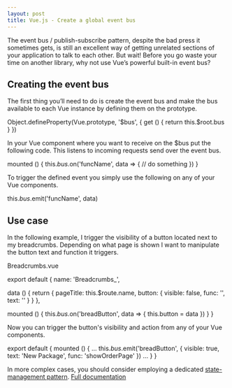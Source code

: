 ```yaml
---
layout: post
title: Vue.js - Create a global event bus
---
```


The event bus / publish-subscribe pattern, despite the bad press it sometimes gets, is still an excellent way of getting unrelated sections of your application to talk to each other. But wait! Before you go waste your time on another library, why not use Vue’s powerful built-in event bus?

## Creating the event bus

The first thing you’ll need to do is create the event bus and make the bus available to each Vue instance by defining them on the prototype.

Object.defineProperty(Vue.prototype, '$bus', {
  get () {
    return this.$root.bus
  }
})

In your Vue component where you want to receive on the $bus put the following code. This listens to incoming requests send over the event bus.

  mounted () {
    this.$bus.$on('funcName', data => {
      // do something
    })
  }

To trigger the defined event you simply use the following on any of your Vue components.

  this.$bus.$emit('funcName', data)

## Use case

In the following example, I trigger the visibility of a button located next to my breadcrumbs. Depending on what page is shown I want to manipulate the button text and function it triggers.

Breadcrumbs.vue

<template>
  <div>
    <button v-if="button.visible" @click="$bus.$emit(button.func, true)" class="btn btn-info d-none d-lg-block m-l-15"><i class="fa fa-plus-circle"></i> {{ button.text }}</button>
  </div>
</template>

export default {
  name: 'Breadcrumbs\_',

  data () {
    return {
      pageTitle: this.$route.name,
      button: {
        visible: false,
        func: '',
        text: ''
      }
    }
  },

  mounted () {
    this.$bus.$on('breadButton', data => {
      this.button = data
    })
  }
}

Now you can trigger the button's visibility and action from any of your Vue components.

export default {
  mounted () {
    ...
    this.$bus.$emit('breadButton', {
      visible: true, 
      text: 'New Package',
      func: 'showOrderPage'
    })
    ...
  }
}

In more complex cases, you should consider employing a dedicated [state-management pattern](https://vuejs.org/v2/guide/state-management.html). [Full documentation](https://vuejs.org/v2/guide/components.html#Non-Parent-Child-Communication)
